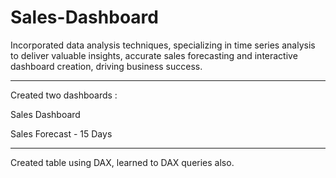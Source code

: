 # Sales-Dashboard

Incorporated data analysis techniques, specializing in time series analysis to deliver valuable insights, accurate sales forecasting and interactive dashboard creation, driving business success.

----------------------------

Created two dashboards : 

Sales Dashboard

Sales Forecast - 15 Days

----------------------------

Created table using DAX, learned to DAX queries also.
